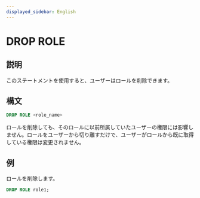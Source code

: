 ```yaml
---
displayed_sidebar: English
---
```


# DROP ROLE

## 説明

このステートメントを使用すると、ユーザーはロールを削除できます。

## 構文

```sql
DROP ROLE <role_name>
```

 ロールを削除しても、そのロールに以前所属していたユーザーの権限には影響しません。ロールをユーザーから切り離すだけで、ユーザーがロールから既に取得している権限は変更されません。

## 例

ロールを削除します。

  ```sql
  DROP ROLE role1;
  ```
